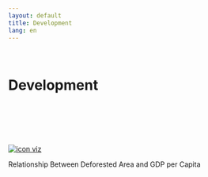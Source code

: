 ```yaml
---
layout: default
title: Development
lang: en
---
```


<link rel="stylesheet" href="style.css">

<br>

<h1 class="title-about">Development</h1>

<br>
<br>
<br>
<br>
<br>

<div class="imagens-container">
   <div class="icone-bloco">
    <a href="{{ site.baseurl }}/en/viz/relacao-area-desmatada-e-pibpc" target="_blank" rel="noopener noreferrer">
      <img src="{{ site.baseurl }}/assets/img/icons_viz/icon_relacao_area_desmatada_e_pibpc.png" alt="icon viz">
    </a><br>
    <p>Relationship Between Deforested Area and GDP per Capita</p>
   </div>
</div>

<br>
<br>
<br>
<br>
